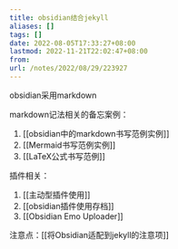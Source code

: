 ```yaml
---
title: obsidian结合jekyll
aliases: []
tags: []
date: 2022-08-05T17:33:27+08:00
lastmod: 2022-11-21T22:02:47+08:00
from: 
url: /notes/2022/08/29/223927
---
```


obsidian采用markdown  

markdown记法相关的备忘案例：

1. [[obsidian中的markdown书写范例实例]]
2. [[Mermaid书写范例实例]]
3. [[LaTeX公式书写范例]]

插件相关：

1. [[主动型插件使用]]
2. [[obsidian插件使用存档]]
3. [[Obsidian Emo Uploader]]

注意点：[[将Obsidian适配到jekyll的注意项]]

